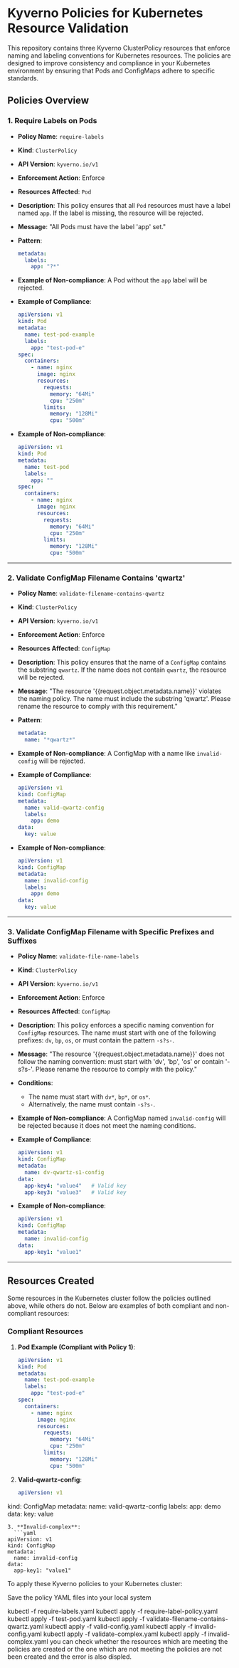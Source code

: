 # Kyverno Policies for Kubernetes Resource Validation

This repository contains three Kyverno ClusterPolicy resources that enforce naming and labeling conventions for Kubernetes resources. The policies are designed to improve consistency and compliance in your Kubernetes environment by ensuring that Pods and ConfigMaps adhere to specific standards.

## Policies Overview

### 1. **Require Labels on Pods**
   - **Policy Name**: `require-labels`
   - **Kind**: `ClusterPolicy`
   - **API Version**: `kyverno.io/v1`
   - **Enforcement Action**: Enforce
   - **Resources Affected**: `Pod`
   - **Description**: This policy ensures that all `Pod` resources must have a label named `app`. If the label is missing, the resource will be rejected.
   - **Message**: "All Pods must have the label 'app' set."
   - **Pattern**:
     ```yaml
     metadata:
       labels:
         app: "?*"
     ```
   - **Example of Non-compliance**: A Pod without the `app` label will be rejected.
   - **Example of Compliance**:
     ```yaml
     apiVersion: v1
     kind: Pod
     metadata:
       name: test-pod-example
       labels:
         app: "test-pod-e"
     spec:
       containers:
         - name: nginx
           image: nginx
           resources:
             requests:
               memory: "64Mi"
               cpu: "250m"
             limits:
               memory: "128Mi"
               cpu: "500m"
     ```

   - **Example of Non-compliance**:
     ```yaml
     apiVersion: v1
     kind: Pod
     metadata:
       name: test-pod
       labels:
         app: ""
     spec:
       containers:
         - name: nginx
           image: nginx
           resources:
             requests:
               memory: "64Mi"
               cpu: "250m"
             limits:
               memory: "128Mi"
               cpu: "500m"
     ```

---

### 2. **Validate ConfigMap Filename Contains 'qwartz'**
   - **Policy Name**: `validate-filename-contains-qwartz`
   - **Kind**: `ClusterPolicy`
   - **API Version**: `kyverno.io/v1`
   - **Enforcement Action**: Enforce
   - **Resources Affected**: `ConfigMap`
   - **Description**: This policy ensures that the name of a `ConfigMap` contains the substring `qwartz`. If the name does not contain `qwartz`, the resource will be rejected.
   - **Message**: "The resource '{{request.object.metadata.name}}' violates the naming policy. The name must include the substring 'qwartz'. Please rename the resource to comply with this requirement."
   - **Pattern**:
     ```yaml
     metadata:
       name: "*qwartz*"
     ```
   - **Example of Non-compliance**: A ConfigMap with a name like `invalid-config` will be rejected.
   - **Example of Compliance**:
     ```yaml
     apiVersion: v1
     kind: ConfigMap
     metadata:
       name: valid-qwartz-config
       labels:
         app: demo
     data:
       key: value
     ```

   - **Example of Non-compliance**:
     ```yaml
     apiVersion: v1
     kind: ConfigMap
     metadata:
       name: invalid-config
       labels:
         app: demo
     data:
       key: value
     ```

---

### 3. **Validate ConfigMap Filename with Specific Prefixes and Suffixes**
   - **Policy Name**: `validate-file-name-labels`
   - **Kind**: `ClusterPolicy`
   - **API Version**: `kyverno.io/v1`
   - **Enforcement Action**: Enforce
   - **Resources Affected**: `ConfigMap`
   - **Description**: This policy enforces a specific naming convention for `ConfigMap` resources. The name must start with one of the following prefixes: `dv`, `bp`, `os`, or must contain the pattern `-s?s-`.
   - **Message**: "The resource '{{request.object.metadata.name}}' does not follow the naming convention: must start with 'dv', 'bp', 'os' or contain '-s?s-'. Please rename the resource to comply with the policy."
   - **Conditions**:
     - The name must start with `dv*`, `bp*`, or `os*`.
     - Alternatively, the name must contain `-s?s-`.
   - **Example of Non-compliance**: A ConfigMap named `invalid-config` will be rejected because it does not meet the naming conditions.
   - **Example of Compliance**:
     ```yaml
     apiVersion: v1
     kind: ConfigMap
     metadata:
       name: dv-qwartz-s1-config
     data:
       app-key4: "value4"   # Valid key
       app-key3: "value3"   # Valid key
     ```

   - **Example of Non-compliance**:
     ```yaml
     apiVersion: v1
     kind: ConfigMap
     metadata:
       name: invalid-config
     data:
       app-key1: "value1"
     ```

---

## Resources Created

Some resources in the Kubernetes cluster follow the policies outlined above, while others do not. Below are examples of both compliant and non-compliant resources:

### Compliant Resources

1. **Pod Example (Compliant with Policy 1)**:
   ```yaml
   apiVersion: v1
   kind: Pod
   metadata:
     name: test-pod-example
     labels:
       app: "test-pod-e"
   spec:
     containers:
       - name: nginx
         image: nginx
         resources:
           requests:
             memory: "64Mi"
             cpu: "250m"
           limits:
             memory: "128Mi"
             cpu: "500m"
   ```
2. **Valid-qwartz-config**:
   ```yaml
   apiVersion: v1
kind: ConfigMap
metadata:
  name: valid-qwartz-config
  labels:
    app: demo
data:
  key: value
```
3. **Invalid-complex**:
  ```yaml
apiVersion: v1
kind: ConfigMap
metadata:
  name: invalid-config
data:
  app-key1: "value1"
```
To apply these Kyverno policies to your Kubernetes cluster:

Save the policy YAML files into your local system 

kubectl -f require-labels.yaml
kubectl apply -f require-label-policy.yaml
kubectl apply -f test-pod.yaml
 kubectl apply -f validate-filename-contains-qwartz.yaml
 kubectl apply -f valid-config.yaml
 kubectl apply -f invalid-config.yaml
 kubectl apply -f validate-complex.yaml
 kubectl apply -f invalid-complex.yaml
you can check whether the resources which are meeting the policies are created or the one which are not meeting the policies are not been created and the error is also displed.
